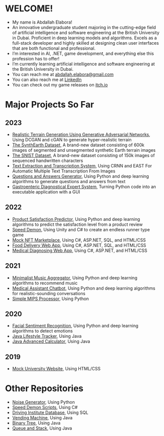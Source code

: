 # WELCOME!
- My name is Abdallah Elabora!
- An innovative undergraduate student majoring in the cutting-edge field of artificial intelligence and software engineering at the British University in Dubai. Proficient in deep learning models and algorithms. Excels as a full-stack developer and highly skilled at designing clean user interfaces that are both functional and professional.
- I’m interested in AI, .NET, game development, and everything else this profession has to offer!
- I’m currently learning artificial intelligence and software
engineering at the British University in Dubai. 
- You can reach me at abdallah.elabora@gmail.com
- You can also reach me at [LinkedIn](https://www.linkedin.com/in/abdallah-elabora-0942a6233/)
- You can check out my game releases on [itch.io](https://mayonaka88.itch.io/)

# Major Projects So Far

## 2023

- [Realistic Terrain Generation Using Generative Adversarial Networks](), Using DCGAN and cGAN to generate hyper-realistic terrain
- [The SynthEarth Dataset](), A brand-new dataset consisting of 600k images of segmented and unsegmented synthetic Earth terrain images
- [The SNIST Dataset](https://github.com/Mayonaka88/SNIST-Dataset), A brand-new dataset consisting of 150k images of sequenced handwritten characters
- [Text Extraction and Transcription System](https://github.com/Mayonaka88/text-extraction-and-transcription-system), Using CRNN and EAST For Automatic Multiple Text Transcription From Images
- [Questions and Answers Generator](https://github.com/Mayonaka88/questions-and-answers-generator), Using Python and deep learning algorithms to generate questions and answers from text
- [Gastroenteric Diagnostical Expert System](https://github.com/Mayonaka88/gastroenteric-diagnostical-expert-system), Turning Python code into an executable application with a GUI

## 2022

- [Product Satisfaction Predictor](https://github.com/Mayonaka88/product-satisfaction-predictor), Using Python and deep learning algorithms to predict the satisfaction level from a product review
- [Speed Demon](https://mayonaka88.itch.io/speed-demon), Using Unity and C# to create an endless runner type game
- [Mock NFT Marketplace](https://github.com/Mayonaka88/mock-NFT-marketplace), Using C#, ASP.NET, SQL, and HTML/CSS
- [Food Delivery Web App](https://github.com/Mayonaka88/food-delivery-web-app), Using C#, ASP.NET, SQL, and HTML/CSS
- [Medical Diagnosing Web App](https://github.com/Mayonaka88/medical-diagnosing-web-app), Using C#, ASP.NET, and HTML/CSS

## 2021

- [Minimalist Music Aggregator](https://github.com/Mayonaka88/minimalist-music-aggregator), Using Python and deep learning algorithms to recommend music
- [Medical Assistant Chatbot](https://github.com/Mayonaka88/medical-assistant-chatbot), Using Python and deep learning algorithms for realistic-sounding conversations
- [Simple MIPS Processor](https://github.com/Mayonaka88/simple-MIPS-processor), Using Python

## 2020

- [Facial Sentiment Recognition](https://ieeexplore.ieee.org/document/9243768), Using Python and deep learning algorithms to detect emotions
- [Java Lifestyle Tracker](https://github.com/Mayonaka88/java-lifestyle-tracker), Using Java
- [Java Advanced Calculator](https://github.com/Mayonaka88/java-advanced-calculator), Using Java

## 2019

- [Mock University Website](https://github.com/Mayonaka88/mock-university-website), Using HTML/CSS

# Other Repositories

- [Noise Generator](https://github.com/Mayonaka88/noise-generator), Using Python
- [Speed Demon Scripts](https://github.com/Mayonaka88/speed-demon-scripts), Using C#
- [Driving Institute Database](https://github.com/Mayonaka88/driving-institute-database), Using SQL
- [Vending Machine](https://github.com/Mayonaka88/vending-machine), Using Java
- [Binary Tree](https://github.com/Mayonaka88/binary-tree), Using Java
- [Queue and Stack](https://github.com/Mayonaka88/queue-and-stack), Using Java

<!---
Mayonaka88/Mayonaka88 is a ✨ special ✨ repository because its `README.md` (this file) appears on your GitHub profile.
You can click the Preview link to take a look at your changes.
--->
